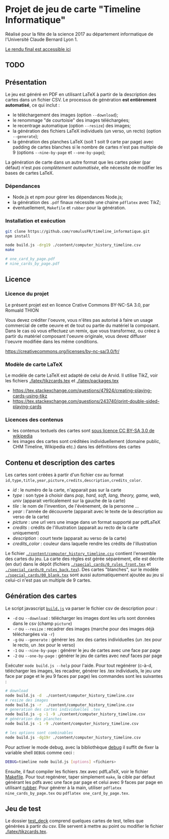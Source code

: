 Projet de jeu de carte "Timeline Informatique"
==============================================

Réalisé pour la fête de la science 2017 au département informatique de l'Université Claude Bernard Lyon 1.

[Le rendu final est accessible ici](http://liris.cnrs.fr/romuald.thion/files/Communication/Timeline/)

TODO
----

Présentation
------------

Le jeu est généré en PDF en utilisant LaTeX à partir de la description des cartes dans un fichier CSV.
Le processus de génération **est entièrement automatisé**, ce qui inclut :

- le téléchargement des images (option `--download`);
- le renommage "de courtoisie" des images téléchargées;
- le recentrage automatique (option `--resize`) des images;
- la génération des fichiers LaTeX individuels (un verso, un recto) (option `--generate`);
- la génération des planches LaTeX (soit 1 soit 9 carte par page) avec padding de cartes blanches si le nombre de cartes n'est pas multiple de 9 (options `--nine-by-page` et `--one-by-page`);

La génération de carte dans un autre format que les cartes poker (par défaut) n'est _pas complètement automatisée_, elle nécessite de modifier les bases de cartes LaTeX.

### Dépendances

- Node.js et npm pour gérer les dépendances Node.js;
- la génération des `.pdf` finaux nécessite une chaine `pdflatex` avec TikZ;
- éventuellement, `Makefile` et `rubber` pour la génération.

### Installation et exécution

```bash
git clone https://github.com/romulusFR/timeline_informatique.git
npm install

node build.js -drg19 ./content/computer_history_timeline.csv
make

# one_card_by_page.pdf
# nine_cards_by_page.pdf
```

Licence
-------

### Licence du projet

Le présent projet est en licence Crative Commons BY-NC-SA 3.0, par Romuald THION

Vous devez créditer l'oeuvre, vous n'êtes pas autorisé à faire un usage commercial de cette oeuvre et de tout ou partie du matériel la composant. Dans le cas où vous effectuez un remix, que vous transformez, ou créez à partir du matériel composant l'oeuvre originale, vous devez diffuser l'oeuvre modifiée dans les même conditions.

<https://creativecommons.org/licenses/by-nc-sa/3.0/fr/>

### Modèle de carte LaTeX

Le modèle de carte LaTeX est adapté de celui de Arvid. Il utilise TikZ, voir les fichiers [./latex/tikzcards.tex](./latex/tikzcards.tex) et [./latex/packages.tex](./latex/packages.tex)

- <https://tex.stackexchange.com/questions/47924/creating-playing-cards-using-tikz>
- <https://tex.stackexchange.com/questions/243740/print-double-sided-playing-cards>

### Licences des contenus

- les contenus textuels des cartes sont [sous licence CC BY-SA 3.0 de wikipedia](https://fr.wikipedia.org/wiki/Wikip%C3%A9dia:Citation_et_r%C3%A9utilisation_du_contenu_de_Wikip%C3%A9dia)
- les images des cartes sont créditées individuellement (domaine public, CHM Timeline, Wikipedia etc.) dans les définitions des cartes

Contenu et description des cartes
-----------------------------------

Les cartes sont créées à partir d'un fichier csv au format `id,type,title,year,picture,credits,description,credits_color`.

- *id* : le numéro de la carte, n'apparait pas sur la carte
- *type* : son type à choisir dans *pop, hard, soft, lang, theory, game, web, univ* (apparait verticalement sur la gauche de la carte)
- *tile* : le nom de l'invention, de l'événement, de la personne ...
- *year* : l'année de découverte (apparait avec le texte de la description au verso de la carte)
- *picture* : une url vers une image dans un format supporté par pdfLaTeX
- *credits* : crédits de l'illustration (apparait au recto de la carte uniquement)
- *description* : court texte (apparait au verso de la carte)
- *credits_color* : couleur dans laquelle rendre les crédits de l'illustration

Le fichier [`./content/computer_history_timeline.csv`](./content/computer_history_timeline.csv) contient l'ensemble des cartes du jeu.
La carte des règles est gérée séparément, elle est décrite (en dur) dans le dépôt (fichiers [`./special_cards/0_rules_front.tex`](./special_cards/0_rules_front.tex) et  [`./special_cards/0_rules_back.tex`](./special_cards/0_rules_back.tex)).
Des cartes "blanches", sur le modèle [`./special_cards/00_blank.tex`](./special_cards/00_blank.tex) sont aussi automatiquement ajoutée au jeu si celui-ci n'est pas un multiple de 9 cartes.

Génération des cartes
---------------------

Le script javascript [`build.js`](build.js) va parser le fichier csv de description pour :

- `-d` ou `--download` : télécharger les images dont les urls sont données dans le csv (champ `picture`)
- `-r` ou `--resize` : recadrer des images (marche pour des images déjà téléchargées via `-r`)
- `-g` ou `--generate` : générer les .tex des cartes individuelles (un .tex pour le recto, un .tex pour le verso)
- `-1` ou `--nine-by-page` :  générer le jeu de cartes avec une face par page
- `-2` ou `--one-by-page` : générer le jeu de cartes avec neuf faces par page

Exécuter `node build.js --help` pour l'aide. Pour tout regénérer (c-à-d, télécharger les images, les recadrer, générer les .tex individuels, le jeu une face par page et le jeu 9 faces par page) les commandes sont les suivantes :

```bash
# download
node build.js -d  ./content/computer_history_timeline.csv            
# resize des images
node build.js -r  ./content/computer_history_timeline.csv   
# generation des cartes individuelles .tex
node build.js -g -1 -9 ./content/computer_history_timeline.csv             
# génération des planches
node build.js -1 -9 ./content/computer_history_timeline.csv

# les options sont combinables
node build.js -dg19r ./content/computer_history_timeline.csv
```

Pour activer le mode debug, avec la bibliothèque [debug](https://www.npmjs.com/package/debug) il suffit de fixer la variable shell `DEBUG`  comme ceci :

```bash
DEBUG=timeline node build.js [options] <fichiers>
```

Ensuite, il faut compiler les fichiers .tex avec pdfLaTeX, voir le fichier [Makefile](./Makefile). Pour tout regénérer, taper simplement `make`, la cible par défaut générant les pdfs avec une face par page et celui avec 9 faces par page en utilisant [rubber](https://launchpad.net/rubber/). Pour générer à la main, utiliser `pdflatex nine_cards_by_page.tex` ou `pdflatex one_card_by_page.tex`.

Jeu de test
--------------

Le dossier [test_deck](test_deck) comprend quelques cartes de test, telles que générées à partir du csv. Elle servent à mettre au point ou modifier le fichier [./latex/tikzcards.tex](./latex/tikzcards.tex).
